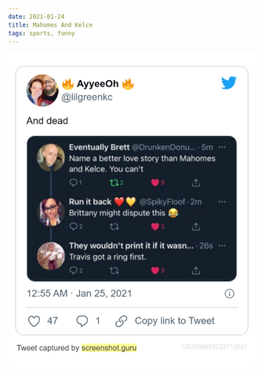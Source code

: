 ```yaml
---
date: 2021-01-24
title: Mahomes And Kelce
tags: sports, funny
---
```


![mahomes](https://raw.githubusercontent.com/muneer78/muneer78.github.io/master/images/mahomes.png)



